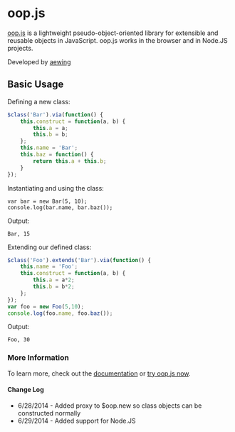 # oop.js
[oop.js](http://www.oopjs.com) is a lightweight pseudo-object-oriented library for 
extensible and reusable objects in JavaScript. oop.js works in the browser and in Node.JS projects.

Developed by [aewing](http://www.github.com/aewing)

## Basic Usage
Defining a new class:
```javascript
$class('Bar').via(function() {
    this.construct = function(a, b) {
        this.a = a;
        this.b = b;    
    };
    this.name = 'Bar';
    this.baz = function() {
        return this.a + this.b;
    }
});
```
Instantiating and using the class:
```
var bar = new Bar(5, 10);
console.log(bar.name, bar.baz());
```
Output:
```
Bar, 15
```

Extending our defined class:
```javascript
$class('Foo').extends('Bar').via(function() {
    this.name = 'Foo';
    this.construct = function(a, b) {
        this.a = a*2;
        this.b = b*2;
    };
});
var foo = new Foo(5,10);
console.log(foo.name, foo.baz());
```
Output:
```
Foo, 30
```

### More Information
To learn more, check out the [documentation](http://www.oopjs.com/docs) or [try oop.js now](http://www.oopjs.com/).

#### Change Log
+ 6/28/2014 - Added proxy to $oop.new so class objects can be constructed normally
+ 6/29/2014 - Added support for Node.JS